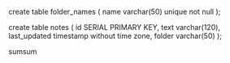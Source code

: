 <!-- created the folder table -->
create table folder_names (
    name varchar(50) unique not null
);

<!-- creates the notes table -->
create table notes (
    id SERIAL PRIMARY KEY,
    text varchar(120),
    last_updated timestamp without time zone,
    folder varchar(50)
);

sumsum